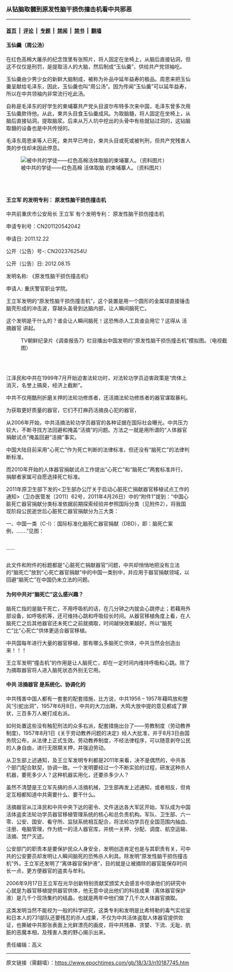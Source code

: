 ### 从钻脑取髓到原发性脑干损伤撞击机看中共邪恶

---

#### [首页](../../../..?n10187745) &nbsp;|&nbsp; [评论](../../../../../epoch-comment?n10187745) &nbsp;|&nbsp; [专题](../../../../../epoch-special?n10187745) &nbsp;|&nbsp; [禁闻](../../../../../epoch-news?n10187745) &nbsp;|&nbsp; [禁书](../../../../../books?n10187745) &nbsp;|&nbsp; [翻墙](https://github.com/gfw-breaker/nogfw/blob/master/README.md?n10187745)


<div class="post_content" id="artbody" itemprop="articleBody">
 <!-- article content begin -->
 <h4>
  玉仙羹（周公汤）
 </h4>
 <p>
  在红色高棉大屠杀的纪念馆里有张照片，将人固定在坐椅上，从脑后直接钻洞，但这不仅仅是刑罚，是提取活人的大脑，然后制成“玉仙羹”，供给共产党领袖吃。
 </p>
 <p>
  玉仙羹由少男少女的新鲜大脑制成，被称为补品中延年益寿的极品。周恩来把玉仙羹呈献给毛泽东，因此，玉仙羹也叫“周公汤”。因为传闻“玉仙羹”可以延年益寿，所以在中共领袖内非常流行吃此汤。
 </p>
 <p>
  自称是毛泽东的好学生的柬埔寨共产党头目波尔布特多次来中国，毛泽东曾多次用玉仙羹款待他。从此，柬共头目食玉仙羹成风。为取脑髓，将人固定在坐椅上，从脑后直接钻洞，提取脑浆。后来从万人坑中挖出的头骨中有些就钻过洞的，这钻脑取髓的设备也是中共传授的。
 </p>
 <p>
  毛泽东周恩来等人已死，柬共早已垮台，柬共头目或死或被判刑，但共产党残害人类的步伐却未因此停息。
 </p>
 <figure aria-describedby="caption-attachment-10042091" class="wp-caption aligncenter" id="attachment_10042091" style="width: 450px">
  <ok href="https://i.epochtimes.com/assets/uploads/2018/01/1702170456422669-2.jpg" target="_blank">
   <img alt="被中共的学徒——红色高棉活体取脑的柬埔寨人。（资料图片）" class="size-full wp-image-10042091" src="https://i.epochtimes.com/assets/uploads/2018/01/1702170456422669-2.jpg"/>
  </ok>
  <br/><figcaption class="wp-caption-text" id="caption-attachment-10042091">
   被中共的学徒——红色高棉
   <ok href="https://www.epochtimes.com/gb/tag/%E6%B4%BB%E4%BD%93%E5%8F%96%E8%84%91.html">
    活体取脑
   </ok>
   的柬埔寨人。（资料图片）
  </figcaption><br/>
 </figure><br/>
 <h4>
  <ok href="https://www.epochtimes.com/gb/tag/%E7%8E%8B%E7%AB%8B%E5%86%9B.html">
   王立军
  </ok>
  的发明专利：
  <ok href="https://www.epochtimes.com/gb/tag/%E5%8E%9F%E5%8F%91%E6%80%A7%E8%84%91%E5%B9%B2%E6%8D%9F%E4%BC%A4%E6%92%9E%E5%87%BB%E6%9C%BA.html">
   原发性脑干损伤撞击机
  </ok>
 </h4>
 <p>
  中共前重庆市公安局长
  <ok href="https://www.epochtimes.com/gb/tag/%E7%8E%8B%E7%AB%8B%E5%86%9B.html">
   王立军
  </ok>
  有个发明专利：
  <ok href="https://www.epochtimes.com/gb/tag/%E5%8E%9F%E5%8F%91%E6%80%A7%E8%84%91%E5%B9%B2%E6%8D%9F%E4%BC%A4%E6%92%9E%E5%87%BB%E6%9C%BA.html">
   原发性脑干损伤撞击机
  </ok>
 </p>
 <p>
  申请专利号：CN201120542042
 </p>
 <p>
  申请日: 2011.12.22
 </p>
 <p>
  公开（公告）号-: CN202376254U
 </p>
 <p>
  公开（公告）日: 2012.08.15
 </p>
 <p>
  发明名称: 《原发性脑干损伤撞击机》
 </p>
 <p>
  申请人: 重庆警官职业学院。
 </p>
 <p>
  王立军发明的“原发性脑干损伤撞击机”，这个装置是用一个圆形的金属球直接锤击脑壳形成的冲击波，穿越头盖骨到达脑内部，让人瞬间脑死亡。
 </p>
 <p>
  这个发明是干什么的？谁会让人瞬间脑死！这恐怖杀人工具谁会用它？这得从
  <ok href="https://www.epochtimes.com/gb/tag/%E6%B4%BB%E6%91%98%E5%99%A8%E5%AE%98.html">
   活摘器官
  </ok>
  讲起。
 </p>
 <figure aria-describedby="caption-attachment-10187770" class="wp-caption alignnone" id="attachment_10187770" style="width: 579px">
  <ok href="https://i.epochtimes.com/assets/uploads/2018/03/Screen-Shot-2017-11-29-at-11.38.31-AM.png" target="_blank">
   <img alt="" class="size-full wp-image-10187770" src="https://i.epochtimes.com/assets/uploads/2018/03/Screen-Shot-2017-11-29-at-11.38.31-AM.png"/>
  </ok>
  <br/><figcaption class="wp-caption-text" id="caption-attachment-10187770">
   TV朝鲜纪录片《调查报告7》栏目播出中国发明的“原发性脑干损伤撞击机”模拟图。（电视截图）
  </figcaption><br/>
 </figure><br/>
 <p>
  江泽民和中共在1999年7月开始迫害法轮功时，对法轮功学员迫害政策是“肉体上消灭，名誉上搞臭，经济上截断”。
 </p>
 <p>
  中共不仅用酷刑折磨关押的法轮功修炼者，还活摘法轮功修炼者的器官谋取暴利。
 </p>
 <p>
  为获取更好质量的器官，它们不打麻药活摘良心犯的器官，
 </p>
 <p>
  从2006年开始，中共活摘法轮功学员器官的各种证据在国际社会曝光。中共压力较大，不断寻找方法回避和掩盖“活摘”的问题。方法之一就是用所谓的“人体器官捐献试点”掩盖回避“活摘”事实。
 </p>
 <p>
  中国大陆目前采用“心死亡”作为死亡判断的法律标准，但还没有“脑死亡”的法律判断标准。
 </p>
 <p>
  而2010年开始的人体器官捐献试点工作提出“心死亡”和“脑死亡”两套标准并行，捐献者家属可自愿选择死亡标准。
 </p>
 <p>
  2011年原卫生部下发的&lt;卫生部办公厅关于启动心脏死亡捐献器官移植试点工作的通知&gt;（卫办医管发〔2011〕62号，2011年4月26日）中的“附件1”提到：“中国心脏死亡器官捐献分类标准依据前期探索经验并参照国际分类（见附件2），将我国现阶段公民逝世后心脏死亡器官捐献分为三大类：
 </p>
 <p>
  一、中国一类（C-I）：国际标准化脑死亡器官捐献（DBD），即：脑死亡案例，…….”见图：
 </p>
 <p style="text-align: center;">
  <ok href="https://i.epochtimes.com/assets/uploads/2018/03/01.png">
   <img alt="" class="alignnone size-large wp-image-10187759" src="https://i.epochtimes.com/assets/uploads/2018/03/01-600x217.png"/>
  </ok>
 </p>
 <p>
  ……
 </p>
 <p style="text-align: center;">
  <ok href="https://i.epochtimes.com/assets/uploads/2018/03/02.png">
   <img alt="" class="alignnone size-large wp-image-10187763" src="https://i.epochtimes.com/assets/uploads/2018/03/02-600x155.png"/>
  </ok>
 </p>
 <p>
  此文件和附件的标题都是“心脏死亡捐献器官”问题，中共却悄悄地把没有立法的“脑死亡”放到“心死亡器官捐献”中的中国一类别中，并应用于器官捐献领域，以回避“脑死亡”在中国仍未立法的问题。
 </p>
 <h4>
  为何中共对“脑死亡”这么感兴趣？
 </h4>
 <p>
  脑死亡指的是脑干死亡，不用呼吸机的话，在几分钟之内就会心跳停止；若藉用外部设备，如呼吸机等，还可维持心跳和呼吸较长时间。从器官移植角度上看，在人脑死亡之后其他器官还未死亡之前就摘取，时间越快效果越好。所以“脑死亡”比“心死亡”供体更适合器官移植。
 </p>
 <p>
  中共国每年进行大量的器官移植，那有哪么多脑死亡供体，中共当然会创造出来！！！
 </p>
 <p>
  王立军发明“撞击机”的作用是让人脑死亡，却在一定时间内维持呼吸和心跳。除了为摘取器官将人进入脑死状态外别无它用。
 </p>
 <h4>
  中共
  <ok href="https://www.epochtimes.com/gb/tag/%E6%B4%BB%E6%91%98%E5%99%A8%E5%AE%98.html">
   活摘器官
  </ok>
  是系统化、协调化的
 </h4>
 <p>
  中共残害中国人都有一套套的配套措施，比方说，中共1956 – 1957年藉鸣放和整风“引蛇出洞”，1957年6月8日，中共的大刀出鞘，大鸣大放中提的意见都成了罪状，三百多万人被打成右派。
 </p>
 <p>
  如何处置这些没有触犯刑法的众多右派，配套措施出台了——劳教制度（劳动教养制度)，1957年8月1日《关于劳动教养问题的决定》经人大批准，并于8月3日由国务院公布，从法律上正式生效。劳动教养制度，不经法律程序，可以随意剥夺公民的人身自由，进行无限期关押，并强迫劳动。
 </p>
 <p>
  从卫生部上述通知，及王立军发明专利都是2011年来看，决不是偶然的，中共各个部门配合默契，协调一致。一个发明要经过一个不断实验的过程，研发这种杀人机器，要死多少人？这种机器实用化，还要杀多少人？
 </p>
 <p>
  虽然不清楚是王立军先搞的杀人活摘机械，卫生部再发上述通知，或者相反，但肯定互相都知道中共需要什么、要干什么。
 </p>
 <p>
  活摘器官从江泽民和中共中央下达的密令、文件送达各大军区开始，军队成为中国活体盗卖法轮功学员器官移植管理系统的核心和总负责机构。军队、卫生部、六一零、公安、国安、看守所、监狱系统相互配合，将法轮功学员在全国范围内抽血、注册、电脑管理，作为统一的活人器官库，并统一关押、分配、调度、航空运输、活摘、焚尸灭迹。
 </p>
 <p>
  公安部门的职责本是要保护民众人身安全，发明创造肯定也是与其职责有关，可中共的公安要员却发明让人瞬间脑死的恐怖杀人利具。除发明“原发性脑干损伤撞击机”外，王立军还发明了“离体器官保护液”，目的就是让被摘除的器官能保存时间长一点，更方便器官的盗卖与牟利。
 </p>
 <p>
  2006年9月17日王立军在光华创新特别贡献奖颁奖大会感言中坦承他们的研究中心就是为器官移植提供器官供体，他无意中说出他们的科技成果（离体器官保护液）是几千个现场集约的结晶，也就是两年中他们做了几千次人体器官摘取。
 </p>
 <p>
  这类发明当然不能视为一般的科学研究，这类专利和发明是比希特勒的毒气实验室和日本人的731部队还要残忍的杀人成果，不仅为中共活体盗取人体器官提供佐证，也撕破中共那张表面上光鲜漂亮的画皮，将中共残暴、贪婪、下流、无耻、肮脏的恶魔本相，及残害人类的野心揭示出来。
 </p>
 <p>
  责任编辑：高义
 </p>
 <!-- article content end -->
 <div id="below_article_ad">
 </div>
</div>


---

原文链接（需翻墙）：https://www.epochtimes.com/gb/18/3/3/n10187745.htm